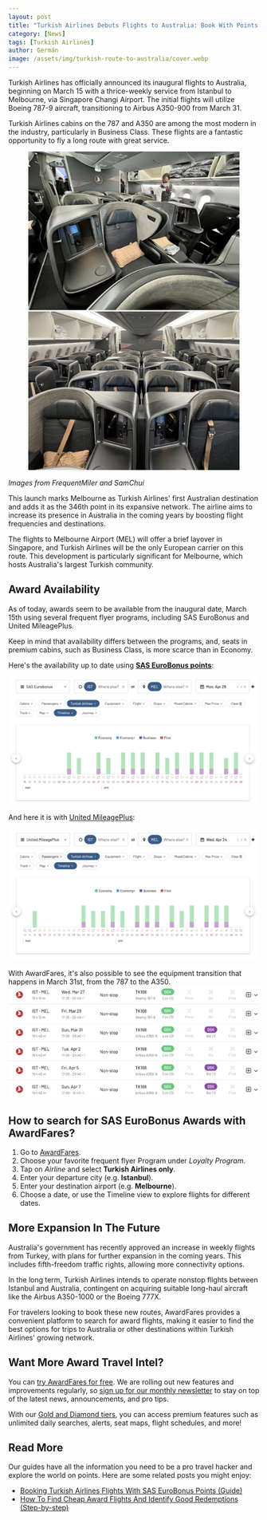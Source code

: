 ```yaml
---
layout: post
title: "Turkish Airlines Debuts Flights to Australia: Book With Points (2024)"
category: [News]
tags: [Turkish Airlines]
author: Germán
image: /assets/img/turkish-route-to-australia/cover.webp
---
```


Turkish Airlines has officially announced its inaugural flights to Australia, beginning on March 15 with a thrice-weekly service from Istanbul to Melbourne, via Singapore Changi Airport. The initial flights will utilize Boeing 787-9 aircraft, transitioning to Airbus A350-900 from March 31.

Turkish Airlines cabins on the 787 and A350 are among the most modern in the industry, particularly in Business Class. These flights are a fantastic opportunity to fly a long route with great service.

<figure>
<img src="../assets/img/tk-route-to-australia/tk-787-biz.webp" />
<img src="../assets/img/tk-route-to-australia/tk-a350-biz.webp" />
</figure>

*Images from FrequentMiler and SamChui*

This launch marks Melbourne as Turkish Airlines' first Australian destination and adds it as the 346th point in its expansive network. The airline aims to increase its presence in Australia in the coming years by boosting flight frequencies and destinations.

The flights to Melbourne Airport (MEL) will offer a brief layover in Singapore, and Turkish Airlines will be the only European carrier on this route. This development is particularly significant for Melbourne, which hosts Australia's largest Turkish community.

## Award Availability

As of today, awards seem to be available from the inaugural date, March 15th using several frequent flyer programs, including SAS EuroBonus and United MileagePlus.

Keep in mind that availability differs between the programs, and, seats in premium cabins, such as Business Class, is more scarce than in Economy.

Here's the availability up to date using [**SAS EuroBonus points**](https://awardfares.com/search?IST.MEL.2024-03-15;a:TK;o:duration;so:a;z:sas):

<img src="../assets/img/tk-route-to-australia/tk-australia-eurobonus.webp" alt="Turkish airlines new route to Australia: Availability with SAS EuroBonus points." class="noborder"/>

And here it is with [United MileagePlus](https://awardfares.com/search?IST.MEL.2024-03-15;a:TK;o:duration;so:a;z:united):

<img src="../assets/img/tk-route-to-australia/tk-australia-united.webp" alt="Turkish airlines new route to Australia: Availability with United MileagePlus miles." class="noborder"/>

With AwardFares, it's also possible to see the equipment transition that happens in March 31st, from the 787 to the A350.
<img src="../assets/img/tk-route-to-australia/tk-change.webp" alt="Turkish airlines new route to Australia with the 787 and the A350." class="noborder"/>

## How to search for SAS EuroBonus Awards with AwardFares?

1. Go to [AwardFares](https://awardfares.com/signup).
2. Choose your favorite frequent flyer Program under *Loyalty Program*.
3. Tap on *Airline* and select **Turkish Airlines only**.
4. Enter your departure city (e.g. **Istanbul**).
5. Enter your destination airport (e.g. **Melbourne**).
6. Choose a date, or use the Timeline view to explore flights for different dates.

## More Expansion In The Future

Australia's government has recently approved an increase in weekly flights from Turkey, with plans for further expansion in the coming years. This includes fifth-freedom traffic rights, allowing more connectivity options.

In the long term, Turkish Airlines intends to operate nonstop flights between Istanbul and Australia, contingent on acquiring suitable long-haul aircraft like the Airbus A350-1000 or the Boeing 777X.

For travelers looking to book these new routes, AwardFares provides a convenient platform to search for award flights, making it easier to find the best options for trips to Australia or other destinations within Turkish Airlines' growing network.

## Want More Award Travel Intel?

You can [try AwardFares for free](https://awardfares.com/). We are rolling out new features and improvements regularly, so [sign up for our monthly newsletter](https://awardfares.com/newsletter) to stay on top of the latest news, announcements, and pro tips.

With our [Gold and Diamond tiers](https://awardfares.com/pricing), you can access premium features such as unlimited daily searches, alerts, seat maps, flight schedules, and more!

## Read More

Our guides have all the information you need to be a pro travel hacker and explore the world on points. Here are some related posts you might enjoy:

- [Booking Turkish Airlines Flights With SAS EuroBonus Points (Guide)](https://blog.awardfares.com/turkish-with-eurobonus/)
- [How To Find Cheap Award Flights And Identify Good Redemptions (Step-by-step)](https://blog.awardfares.com/how-to-find-cheap-award-flights/)